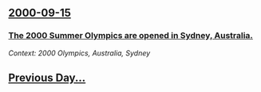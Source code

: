 ## [2000-09-15](/news/2000/09/15/index.md)

### [ The 2000 Summer Olympics are opened in Sydney, Australia.](/news/2000/09/15/the-2000-summer-olympics-are-opened-in-sydney-australia.md)
_Context: 2000 Olympics, Australia, Sydney_

## [Previous Day...](/news/2000/09/14/index.md)

